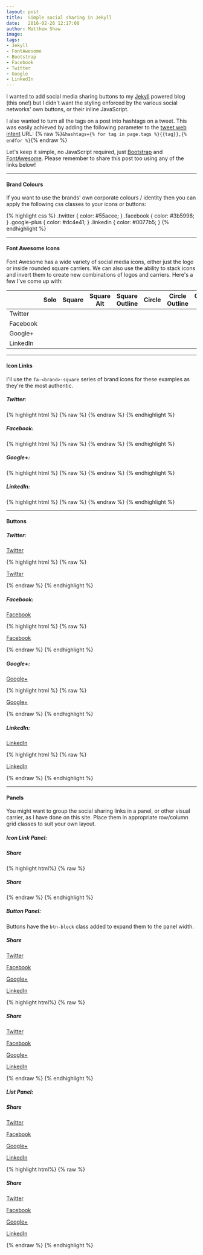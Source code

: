 ```yaml
---
layout: post
title:  Simple social sharing in Jekyll
date:   2016-02-26 12:17:00
author: Matthew Shaw
image:  
tags:
- Jekyll
- FontAwesome
- Bootstrap
- Facebook
- Twitter
- Google
- LinkedIn
---
```

I wanted to add social media sharing buttons to my [Jekyll](http://jekyllrb.com/) powered blog (this one!) but I didn't want the styling enforced by the various social networks' own buttons, or their inline JavaScript.

I also wanted to turn all the tags on a post into hashtags on a tweet. This was easily achieved by adding the following parameter to the [tweet web intent](https://dev.twitter.com/web/tweet-button/web-intent) URL: {% raw %}```&hashtags={% for tag in page.tags %}{{tag}},{% endfor %}```{% endraw %}

Let's keep it simple, no JavaScript required, just [Bootstrap](http://getbootstrap.com/) and [FontAwesome](http://fontawesome.io/). Please remember to share this post too using any of the links below!

---

#### **Brand Colours**

If you want to use the brands' own corporate colours / identity then you can apply the following css classes to your icons or buttons:

{% highlight css %}
.twitter {
  color: #55acee;
}
.facebook {
  color: #3b5998;
}
.google-plus {
  color: #dc4e41;
}
.linkedin {
  color: #0077b5;
}
{% endhighlight %}

---

#### **Font Awesome Icons**

Font Awesome has a wide variety of social media icons, either just the logo or inside rounded square carriers. We can also use the ability to stack icons and invert them to create new combinations of logos and carriers. Here's a few I've come up with:

<table class="table table-responsive">
  <thead>
    <tr>
      <th></th>
      <th>Solo</th>
      <th>Square</th>
      <th>Square Alt</th>
      <th>Square Outline</th>
      <th>Circle</th>
      <th>Circle Outline</th>
      <th>Circle Thin</th>
      <th>Comment</th>
      <th>Comment Outline</th>
    </tr>
  </thead>
  <tbody>
    <tr class="twitter">
      <td>Twitter</td>
      <td><i class="fa fa-twitter fa-lg"></i></td>
      <td><i class="fa fa-twitter-square fa-lg"></i></td>
      <td><span class="fa-stack fa-lg">
        <i class="fa fa-square fa-stack-2x"></i>
        <i class="fa fa-twitter fa-stack-1x fa-inverse"></i>
      </span></td>
      <td><span class="fa-stack fa-lg">
        <i class="fa fa-square-o fa-stack-2x"></i>
        <i class="fa fa-twitter fa-stack-1x"></i>
      </span></td>
      <td><span class="fa-stack fa-lg">
        <i class="fa fa-circle fa-stack-2x"></i>
        <i class="fa fa-twitter fa-stack-1x fa-inverse"></i>
      </span></td>
      <td><span class="fa-stack fa-lg">
        <i class="fa fa-circle-o fa-stack-2x"></i>
        <i class="fa fa-twitter fa-stack-1x"></i>
      </span></td>
      <td><span class="fa-stack fa-lg">
        <i class="fa fa-circle-thin fa-stack-2x"></i>
        <i class="fa fa-twitter fa-stack-1x"></i>
      </span></td>
      <td><span class="fa-stack fa-lg">
        <i class="fa fa-comment fa-stack-2x"></i>
        <i class="fa fa-twitter fa-stack-1x fa-inverse"></i>
      </span></td>
      <td><span class="fa-stack fa-lg">
        <i class="fa fa-comment-o fa-stack-2x"></i>
        <i class="fa fa-twitter fa-stack-1x"></i>
      </span></td>
    </tr>
    <tr class="facebook">
      <td>Facebook</td>
      <td><i class="fa fa-facebook fa-lg"></i></td>
      <td><i class="fa fa-facebook-square fa-lg"></i></td>
      <td><span class="fa-stack fa-lg">
        <i class="fa fa-square fa-stack-2x"></i>
        <i class="fa fa-facebook fa-stack-1x fa-inverse"></i>
      </span></td>
      <td><span class="fa-stack fa-lg">
        <i class="fa fa-square-o fa-stack-2x"></i>
        <i class="fa fa-facebook fa-stack-1x"></i>
      </span></td>
      <td><span class="fa-stack fa-lg">
        <i class="fa fa-circle fa-stack-2x"></i>
        <i class="fa fa-facebook fa-stack-1x fa-inverse"></i>
      </span></td>
      <td><span class="fa-stack fa-lg">
        <i class="fa fa-circle-o fa-stack-2x"></i>
        <i class="fa fa-facebook fa-stack-1x"></i>
      </span></td>
      <td><span class="fa-stack fa-lg">
        <i class="fa fa-circle-thin fa-stack-2x"></i>
        <i class="fa fa-facebook fa-stack-1x"></i>
      </span></td>
      <td><span class="fa-stack fa-lg">
        <i class="fa fa-comment fa-stack-2x"></i>
        <i class="fa fa-facebook fa-stack-1x fa-inverse"></i>
      </span></td>
      <td><span class="fa-stack fa-lg">
        <i class="fa fa-comment-o fa-stack-2x"></i>
        <i class="fa fa-facebook fa-stack-1x"></i>
      </span></td>
    </tr>
    <tr class="google-plus">
      <td>Google+</td>
      <td><i class="fa fa-google-plus fa-lg"></i></td>
      <td><i class="fa fa-google-plus-square fa-lg"></i></td>
      <td><span class="fa-stack fa-lg">
        <i class="fa fa-square fa-stack-2x"></i>
        <i class="fa fa-google-plus fa-stack-1x fa-inverse"></i>
      </span></td>
      <td><span class="fa-stack fa-lg">
        <i class="fa fa-square-o fa-stack-2x"></i>
        <i class="fa fa-google-plus fa-stack-1x"></i>
      </span></td>
      <td><span class="fa-stack fa-lg">
        <i class="fa fa-circle fa-stack-2x"></i>
        <i class="fa fa-google-plus fa-stack-1x fa-inverse"></i>
      </span></td>
      <td><span class="fa-stack fa-lg">
        <i class="fa fa-circle-o fa-stack-2x"></i>
        <i class="fa fa-google-plus fa-stack-1x"></i>
      </span></td>
      <td><span class="fa-stack fa-lg">
        <i class="fa fa-circle-thin fa-stack-2x"></i>
        <i class="fa fa-google-plus fa-stack-1x"></i>
      </span></td>
      <td><span class="fa-stack fa-lg">
        <i class="fa fa-comment fa-stack-2x"></i>
        <i class="fa fa-google-plus fa-stack-1x fa-inverse"></i>
      </span></td>
      <td><span class="fa-stack fa-lg">
        <i class="fa fa-comment-o fa-stack-2x"></i>
        <i class="fa fa-google-plus fa-stack-1x"></i>
      </span></td>
    </tr>
    <tr class="linkedin">
      <td>LinkedIn</td>
      <td><i class="fa fa-linkedin fa-lg"></i></td>
      <td><i class="fa fa-linkedin-square fa-lg"></i></td>
      <td><span class="fa-stack fa-lg">
        <i class="fa fa-square fa-stack-2x"></i>
        <i class="fa fa-linkedin fa-stack-1x fa-inverse"></i>
      </span></td>
      <td><span class="fa-stack fa-lg">
        <i class="fa fa-square-o fa-stack-2x"></i>
        <i class="fa fa-linkedin fa-stack-1x"></i>
      </span></td>
      <td><span class="fa-stack fa-lg">
        <i class="fa fa-circle fa-stack-2x"></i>
        <i class="fa fa-linkedin fa-stack-1x fa-inverse"></i>
      </span></td>
      <td><span class="fa-stack fa-lg">
        <i class="fa fa-circle-o fa-stack-2x"></i>
        <i class="fa fa-linkedin fa-stack-1x"></i>
      </span></td>
      <td><span class="fa-stack fa-lg">
        <i class="fa fa-circle-thin fa-stack-2x"></i>
        <i class="fa fa-linkedin fa-stack-1x"></i>
      </span></td>
      <td><span class="fa-stack fa-lg">
        <i class="fa fa-comment fa-stack-2x"></i>
        <i class="fa fa-linkedin fa-stack-1x fa-inverse"></i>
      </span></td>
      <td><span class="fa-stack fa-lg">
        <i class="fa fa-comment-o fa-stack-2x"></i>
        <i class="fa fa-linkedin fa-stack-1x"></i>
      </span></td>
    </tr>
  </tbody>
</table>

---

#### **Icon Links**

I'll use the `fa-<brand>-square` series of brand icons for these examples as they're the most authentic.

##### Twitter:
<a class="twitter" href="https://twitter.com/intent/tweet?text={{page.title}}:&url={{site.url}}{{page.url}}&via={{site.twitter_username}}&related={{site.twitter_related}}&hashtags={% for tag in page.tags %}{{tag}},{% endfor %}" rel="nofollow" target="_blank"><i class="fa fa-twitter-square fa-fw fa-3x"></i></a>

{% highlight html %}
{% raw %}
<a class="twitter" href="https://twitter.com/intent/tweet?text={{page.title}}:&url={{site.url}}{{page.url}}&via={{site.twitter_username}}&related={{site.twitter_related}}&hashtags={% for tag in page.tags %}{{tag}},{% endfor %}" rel="nofollow" target="_blank"><i class="fa fa-twitter-square fa-fw fa-3x"></i></a>
{% endraw %}
{% endhighlight %}


##### Facebook:
<a class="facebook" href="https://facebook.com/sharer.php?u={{ site.url }}{{ page.url }}" rel="nofollow" target="_blank"><i class="fa fa-facebook-square fa-fw fa-3x"></i></a>

{% highlight html %}
{% raw %}
<a class="facebook" href="https://facebook.com/sharer.php?u={{ site.url }}{{ page.url }}" rel="nofollow" target="_blank"><i class="fa fa-facebook-square fa-fw fa-3x"></i></a>
{% endraw %}
{% endhighlight %}


##### Google+:
<a class="google-plus" href="https://plus.google.com/share?url={{ site.url }}{{ page.url }}" rel="nofollow" target="_blank"><i class="fa fa-google-plus-square fa-fw fa-3x"></i></a>

{% highlight html %}
{% raw %}
<a class="google-plus" href="https://plus.google.com/share?url={{ site.url }}{{ page.url }}" rel="nofollow" target="_blank"><i class="fa fa-google-plus-square fa-fw fa-3x"></i></a>
{% endraw %}
{% endhighlight %}

##### LinkedIn:
<a class="linkedin" href="http://www.linkedin.com/shareArticle?mini=true&url={{site.url}}{{page.url}}&title={{page.title}}&source={{site.title}}" rel="nofollow" target="_blank"><i class="fa fa-linkedin-square fa-fw fa-3x"></i></a>


{% highlight html %}
{% raw %}
<a class="linkedin" href="http://www.linkedin.com/shareArticle?mini=true&url={{site.url}}{{page.url}}&title={{page.title}}&summary={{page.excerpt|strip_html}}&source={{site.title}}" rel="nofollow" target="_blank"><i class="fa fa-linkedin-square fa-fw fa-3x"></i></a>
{% endraw %}
{% endhighlight %}

---

#### **Buttons**

##### Twitter:
<p><a class="btn btn-default twitter" href="https://twitter.com/intent/tweet?text={{page.title}}:&url={{site.url}}{{page.url}}&via={{site.twitter_username}}&related={{site.twitter_related}}&hashtags={% for tag in page.tags %}{{tag}},{% endfor %}" rel="nofollow" target="_blank"><i class="fa fa-twitter fa-fw fa-lg"></i> Twitter</a></p>

{% highlight html %}
{% raw %}
<p><a class="btn btn-default twitter" href="https://twitter.com/intent/tweet?text={{page.title}}:&url={{site.url}}{{page.url}}&via={{site.twitter_username}}&related={{site.twitter_related}}&hashtags={% for tag in page.tags %}{{tag}},{% endfor %}" rel="nofollow" target="_blank"><i class="fa fa-twitter fa-fw fa-lg"></i> Twitter</a></p>
{% endraw %}
{% endhighlight %}


##### Facebook:
<p><a class="btn btn-default facebook" href="https://facebook.com/sharer.php?u={{ site.url }}{{ page.url }}" rel="nofollow" target="_blank"><i class="fa fa-facebook fa-fw fa-lg"></i> Facebook</a></p>

{% highlight html %}
{% raw %}
<p><a class="btn btn-default facebook" href="https://facebook.com/sharer.php?u={{ site.url }}{{ page.url }}" rel="nofollow" target="_blank"><i class="fa fa-facebook fa-fw fa-lg"></i> Facebook</a></p>
{% endraw %}
{% endhighlight %}


##### Google+:
<p><a class="btn btn-default google-plus" href="https://plus.google.com/share?url={{ site.url }}{{ page.url }}" rel="nofollow" target="_blank"><i class="fa fa-google-plus fa-fw fa-lg"></i> Google+</a></p>

{% highlight html %}
{% raw %}
<p><a class="btn btn-default google-plus" href="https://plus.google.com/share?url={{ site.url }}{{ page.url }}" rel="nofollow" target="_blank"><i class="fa fa-google-plus fa-fw fa-lg"></i> Google+</a></p>
{% endraw %}
{% endhighlight %}

##### LinkedIn:
<p><a class="btn btn-default linkedin" href="http://www.linkedin.com/shareArticle?mini=true&url={{site.url}}{{page.url}}&title={{page.title}}&source={{site.title}}" rel="nofollow" target="_blank"><i class="fa fa-linkedin fa-fw fa-lg"></i> LinkedIn</a></p>

{% highlight html %}
{% raw %}
<p><a class="btn btn-default linkedin" href="http://www.linkedin.com/shareArticle?mini=true&url={{site.url}}{{page.url}}&title={{page.title}}&source={{site.title}}" rel="nofollow" target="_blank"><i class="fa fa-linkedin fa-fw fa-lg"></i> LinkedIn</a></p>
{% endraw %}
{% endhighlight %}

---

#### **Panels**

You might want to group the social sharing links in a panel, or other visual carrier, as I have done on this site. Place them in appropriate row/column grid classes to suit your own layout.

##### Icon Link Panel:

<div class="row">
  <div class="col-xs-12 col-sm-4">
    <div class="panel panel-default">
      <div class="list-group">
        <div class="list-group-item">
          <h5 class="list-group-item-heading"><i class="fa fa-share-alt fa-fw"></i> Share</h5>
        </div>
        <div class="list-group-item">
          <a class="twitter" href="https://twitter.com/intent/tweet?text={{page.title}}:&url={{site.url}}{{page.url}}&via={{site.twitter_username}}&related={{site.twitter_related}}&hashtags={% for tag in page.tags %}{{tag}},{% endfor %}"
          rel="nofollow" target="_blank">
          <i class="fa fa-twitter-square fa-fw fa-3x"></i></a>
          <a class="facebook" href="https://facebook.com/sharer.php?u={{ site.url }}{{ page.url }}"
          rel="nofollow" target="_blank">
          <i class="fa fa-facebook-square fa-fw fa-3x"></i></a>
          <a class="google-plus" href="https://plus.google.com/share?url={{ site.url }}{{ page.url }}"
          rel="nofollow" target="_blank">
          <i class="fa fa-google-plus-square fa-fw fa-3x"></i></a>
          <a class="linkedin" href="http://www.linkedin.com/shareArticle?mini=true&url={{site.url}}{{page.url}}&title={{page.title}}&source={{site.title}}" rel="nofollow" target="_blank"><i class="fa fa-linkedin-square fa-fw fa-3x"></i></a>
        </div>
      </div>
    </div>
  </div>
</div>

{% highlight html%}
{% raw %}
<div class="row">
  <div class="col-xs-12 col-sm-4">
    <div class="panel panel-default">
      <div class="list-group">
        <div class="list-group-item">
          <h5 class="list-group-item-heading"><i class="fa fa-share-alt fa-fw"></i> Share</h5>
        </div>
        <div class="list-group-item">
          <a class="twitter" href="https://twitter.com/intent/tweet?text={{page.title}}:&url={{site.url}}{{page.url}}&via={{site.twitter_username}}&related={{site.twitter_related}}&hashtags={% for tag in page.tags %}{{tag}},{% endfor %}"
          rel="nofollow" target="_blank">
          <i class="fa fa-twitter-square fa-fw fa-3x"></i></a>
          <a class="facebook" href="https://facebook.com/sharer.php?u={{ site.url }}{{ page.url }}"
          rel="nofollow" target="_blank">
          <i class="fa fa-facebook-square fa-fw fa-3x"></i></a>
          <a class="google-plus" href="https://plus.google.com/share?url={{ site.url }}{{ page.url }}"
          rel="nofollow" target="_blank">
          <i class="fa fa-google-plus-square fa-fw fa-3x"></i></a>
          <a class="linkedin" href="http://www.linkedin.com/shareArticle?mini=true&url={{site.url}}{{page.url}}&title={{page.title}}&source={{site.title}}" rel="nofollow" target="_blank"><i class="fa fa-linkedin-square fa-fw fa-3x"></i></a>
        </div>
      </div>
    </div>
  </div>
</div>
{% endraw %}
{% endhighlight %}

##### Button Panel:

Buttons have the `btn-block` class added to expand them to the panel width.

<div class="row">
  <div class="col-xs-12 col-sm-4">
    <div class="panel panel-default">
      <div class="list-group">
        <div class="list-group-item">
          <h5 class="list-group-item-heading"><i class="fa fa-share-alt fa-fw"></i> Share</h5>
        </div>
        <div class="list-group-item">
          <p><a class="btn btn-default btn-block twitter" href="https://twitter.com/intent/tweet?text={{page.title}}:&url={{site.url}}{{page.url}}&via={{site.twitter_username}}&related={{site.twitter_related}}&hashtags={% for tag in page.tags %}{{tag}},{% endfor %}"
          rel="nofollow" target="_blank">
          <i class="fa fa-twitter fa-fw fa-lg"></i> Twitter</a></p>
          <p><a class="btn btn-default btn-block facebook" href="https://facebook.com/sharer.php?u={{ site.url }}{{ page.url }}"
          rel="nofollow" target="_blank">
          <i class="fa fa-facebook fa-fw fa-lg"></i> Facebook</a></p>
          <p><a class="btn btn-default btn-block google-plus" href="https://plus.google.com/share?url={{ site.url }}{{ page.url }}"
          rel="nofollow" target="_blank">
          <i class="fa fa-google-plus fa-fw fa-lg"></i> Google+</a></p>
          <p><a class="btn btn-default btn-block linkedin" href="http://www.linkedin.com/shareArticle?mini=true&url={{site.url}}{{page.url}}&title={{page.title}}&source={{site.title}}" rel="nofollow" target="_blank"><i class="fa fa-linkedin fa-fw fa-lg"></i> LinkedIn</a></p>
        </div>
      </div>
    </div>
  </div>
</div>

{% highlight html%}
{% raw %}
<div class="row">
  <div class="col-xs-12 col-sm-4">
    <div class="panel panel-default">
      <div class="list-group">
        <div class="list-group-item">
          <h5 class="list-group-item-heading"><i class="fa fa-share-alt fa-fw"></i> Share</h5>
        </div>
        <div class="list-group-item">
          <p><a class="btn btn-default btn-block twitter" href="https://twitter.com/intent/tweet?text={{page.title}}:&url={{site.url}}{{page.url}}&via={{site.twitter_username}}&related={{site.twitter_related}}&hashtags={% for tag in page.tags %}{{tag}},{% endfor %}"
          rel="nofollow" target="_blank">
          <i class="fa fa-twitter fa-fw fa-lg"></i> Twitter</a></p>
          <p><a class="btn btn-default btn-block facebook" href="https://facebook.com/sharer.php?u={{ site.url }}{{ page.url }}"
          rel="nofollow" target="_blank">
          <i class="fa fa-facebook fa-fw fa-lg"></i> Facebook</a></p>
          <p><a class="btn btn-default btn-block google-plus" href="https://plus.google.com/share?url={{ site.url }}{{ page.url }}"
          rel="nofollow" target="_blank">
          <i class="fa fa-google-plus fa-fw fa-lg"></i> Google+</a></p>
          <p><a class="btn btn-default btn-block linkedin" href="http://www.linkedin.com/shareArticle?mini=true&url={{site.url}}{{page.url}}&title={{page.title}}&source={{site.title}}" rel="nofollow" target="_blank"><i class="fa fa-linkedin fa-fw fa-lg"></i> LinkedIn</a></p>
        </div>
      </div>
    </div>
  </div>
</div>
{% endraw %}
{% endhighlight %}

##### List Panel:

<div class="row">
  <div class="col-xs-12 col-sm-4">
    <div class="panel panel-default">
      <div class="list-group">
        <div class="list-group-item">
          <h5 class="list-group-item-heading"><i class="fa fa-share-alt fa-fw"></i> Share</h5>
        </div>
        <a class="list-group-item" href="https://twitter.com/intent/tweet?text={{page.title}}:&url={{site.url}}{{page.url}}&via={{site.twitter_username}}&related={{site.twitter_related}}&hashtags={% for tag in page.tags %}{{tag}},{% endfor %}"
          rel="nofollow" target="_blank">
          <i class="fa fa-twitter fa-fw fa-lg twitter"></i> Twitter</a></p>
        </a>
        <a class="list-group-item" href="https://facebook.com/sharer.php?u={{ site.url }}{{ page.url }}"
          rel="nofollow" target="_blank">
          <i class="fa fa-facebook fa-fw fa-lg facebook"></i> Facebook</a></p>
        </a>
        <a class="list-group-item" href="https://plus.google.com/share?url={{ site.url }}{{ page.url }}"
          rel="nofollow" target="_blank">
          <i class="fa fa-google-plus fa-fw fa-lg google-plus"></i> Google+</a></p>
        </a>
        <a class="list-group-item" href="http://www.linkedin.com/shareArticle?mini=true&url={{site.url}}{{page.url}}&title={{page.title}}&source={{site.title}}" rel="nofollow" target="_blank"><i class="fa fa-linkedin fa-fw fa-lg linkedin"></i> LinkedIn</a></p>
        </a >
      </div>
    </div>
  </div>
</div>

{% highlight html%}
{% raw %}
<div class="row">
  <div class="col-xs-12 col-sm-4">
    <div class="panel panel-default">
      <div class="list-group">
        <div class="list-group-item">
          <h5 class="list-group-item-heading"><i class="fa fa-share-alt fa-fw"></i> Share</h5>
        </div>
        <a class="list-group-item" href="https://twitter.com/intent/tweet?text={{page.title}}:&url={{site.url}}{{page.url}}&via={{site.twitter_username}}&related={{site.twitter_related}}&hashtags={% for tag in page.tags %}{{tag}},{% endfor %}"
          rel="nofollow" target="_blank">
          <i class="fa fa-twitter fa-fw fa-lg twitter"></i> Twitter</a></p>
        </a>
        <a class="list-group-item" href="https://facebook.com/sharer.php?u={{ site.url }}{{ page.url }}"
          rel="nofollow" target="_blank">
          <i class="fa fa-facebook fa-fw fa-lg facebook"></i> Facebook</a></p>
        </a>
        <a class="list-group-item" href="https://plus.google.com/share?url={{ site.url }}{{ page.url }}"
          rel="nofollow" target="_blank">
          <i class="fa fa-google-plus fa-fw fa-lg google-plus"></i> Google+</a></p>
        </a>
        <a class="list-group-item" href="http://www.linkedin.com/shareArticle?mini=true&url={{site.url}}{{page.url}}&title={{page.title}}&source={{site.title}}" rel="nofollow" target="_blank"><i class="fa fa-linkedin fa-fw fa-lg linkedin"></i> LinkedIn</a></p>
        </a >
      </div>
    </div>
  </div>
</div>
{% endraw %}
{% endhighlight %}
